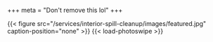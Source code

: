 +++
meta = "Don't remove this lol"
+++

{{< figure src="/services/interior-spill-cleanup/images/featured.jpg" caption-position="none" >}} {{< load-photoswipe >}}
